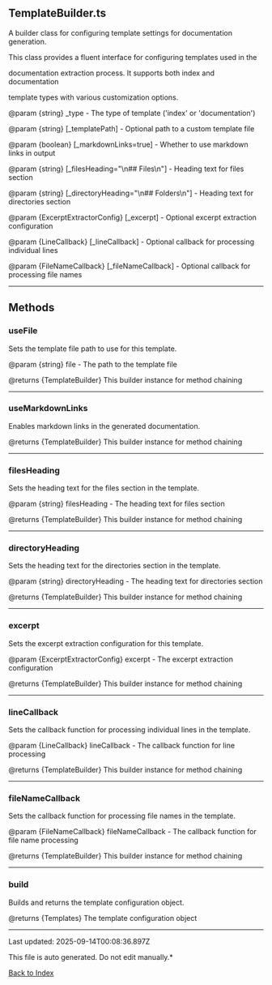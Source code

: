 ## TemplateBuilder.ts





 A builder class for configuring template settings for documentation generation.



 This class provides a fluent interface for configuring templates used in the

 documentation extraction process. It supports both index and documentation

 template types with various customization options.



 @param {string} _type - The type of template ('index' or 'documentation')

 @param {string} [_templatePath] - Optional path to a custom template file

 @param {boolean} [_markdownLinks=true] - Whether to use markdown links in output

 @param {string} [_filesHeading="\n## Files\n"] - Heading text for files section

 @param {string} [_directoryHeading="\n## Folders\n"] - Heading text for directories section

 @param {ExcerptExtractorConfig} [_excerpt] - Optional excerpt extraction configuration

 @param {LineCallback} [_lineCallback] - Optional callback for processing individual lines

 @param {FileNameCallback} [_fileNameCallback] - Optional callback for processing file names

 



---



## Methods



### **useFile**

 Sets the template file path to use for this template.



 @param {string} file - The path to the template file

 @returns {TemplateBuilder} This builder instance for method chaining

 



---



### **useMarkdownLinks**

 Enables markdown links in the generated documentation.



 @returns {TemplateBuilder} This builder instance for method chaining

 



---



### **filesHeading**

 Sets the heading text for the files section in the template.



 @param {string} filesHeading - The heading text for files section

 @returns {TemplateBuilder} This builder instance for method chaining

 



---



### **directoryHeading**

 Sets the heading text for the directories section in the template.



 @param {string} directoryHeading - The heading text for directories section

 @returns {TemplateBuilder} This builder instance for method chaining

 



---



### **excerpt**

 Sets the excerpt extraction configuration for this template.



 @param {ExcerptExtractorConfig} excerpt - The excerpt extraction configuration

 @returns {TemplateBuilder} This builder instance for method chaining

 



---



### **lineCallback**

 Sets the callback function for processing individual lines in the template.



 @param {LineCallback} lineCallback - The callback function for line processing

 @returns {TemplateBuilder} This builder instance for method chaining

 



---



### **fileNameCallback**

 Sets the callback function for processing file names in the template.



 @param {FileNameCallback} fileNameCallback - The callback function for file name processing

 @returns {TemplateBuilder} This builder instance for method chaining

 



---



### **build**

 Builds and returns the template configuration object.



 @returns {Templates} The template configuration object

 



---



Last updated: 2025-09-14T00:08:36.897Z



This file is auto generated. Do not edit manually.*



[Back to Index](./index.md)